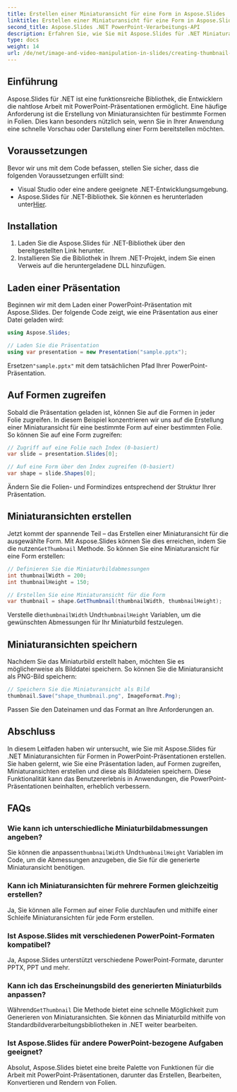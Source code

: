 ```yaml
---
title: Erstellen einer Miniaturansicht für eine Form in Aspose.Slides
linktitle: Erstellen einer Miniaturansicht für eine Form in Aspose.Slides
second_title: Aspose.Slides .NET PowerPoint-Verarbeitungs-API
description: Erfahren Sie, wie Sie mit Aspose.Slides für .NET Miniaturansichten für Formen in PowerPoint-Präsentationen erstellen. Diese Schritt-für-Schritt-Anleitung bietet praktische Codebeispiele, vom Laden von Präsentationen bis zum Erstellen und Speichern von Miniaturansichten.
type: docs
weight: 14
url: /de/net/image-and-video-manipulation-in-slides/creating-thumbnail-shape/
---
```


## Einführung

Aspose.Slides für .NET ist eine funktionsreiche Bibliothek, die Entwicklern die nahtlose Arbeit mit PowerPoint-Präsentationen ermöglicht. Eine häufige Anforderung ist die Erstellung von Miniaturansichten für bestimmte Formen in Folien. Dies kann besonders nützlich sein, wenn Sie in Ihrer Anwendung eine schnelle Vorschau oder Darstellung einer Form bereitstellen möchten.

## Voraussetzungen

Bevor wir uns mit dem Code befassen, stellen Sie sicher, dass die folgenden Voraussetzungen erfüllt sind:

- Visual Studio oder eine andere geeignete .NET-Entwicklungsumgebung.
-  Aspose.Slides für .NET-Bibliothek. Sie können es herunterladen unter[Hier](https://releases.aspose.com/slides/net/).

## Installation

1. Laden Sie die Aspose.Slides für .NET-Bibliothek über den bereitgestellten Link herunter.
2. Installieren Sie die Bibliothek in Ihrem .NET-Projekt, indem Sie einen Verweis auf die heruntergeladene DLL hinzufügen.

## Laden einer Präsentation

Beginnen wir mit dem Laden einer PowerPoint-Präsentation mit Aspose.Slides. Der folgende Code zeigt, wie eine Präsentation aus einer Datei geladen wird:

```csharp
using Aspose.Slides;

// Laden Sie die Präsentation
using var presentation = new Presentation("sample.pptx");
```

 Ersetzen`"sample.pptx"` mit dem tatsächlichen Pfad Ihrer PowerPoint-Präsentation.

## Auf Formen zugreifen

Sobald die Präsentation geladen ist, können Sie auf die Formen in jeder Folie zugreifen. In diesem Beispiel konzentrieren wir uns auf die Erstellung einer Miniaturansicht für eine bestimmte Form auf einer bestimmten Folie. So können Sie auf eine Form zugreifen:

```csharp
// Zugriff auf eine Folie nach Index (0-basiert)
var slide = presentation.Slides[0];

// Auf eine Form über den Index zugreifen (0-basiert)
var shape = slide.Shapes[0];
```

Ändern Sie die Folien- und Formindizes entsprechend der Struktur Ihrer Präsentation.

## Miniaturansichten erstellen

 Jetzt kommt der spannende Teil – das Erstellen einer Miniaturansicht für die ausgewählte Form. Mit Aspose.Slides können Sie dies erreichen, indem Sie die nutzen`GetThumbnail` Methode. So können Sie eine Miniaturansicht für eine Form erstellen:

```csharp
// Definieren Sie die Miniaturbildabmessungen
int thumbnailWidth = 200;
int thumbnailHeight = 150;

// Erstellen Sie eine Miniaturansicht für die Form
var thumbnail = shape.GetThumbnail(thumbnailWidth, thumbnailHeight);
```

 Verstelle die`thumbnailWidth` Und`thumbnailHeight` Variablen, um die gewünschten Abmessungen für Ihr Miniaturbild festzulegen.

## Miniaturansichten speichern

Nachdem Sie das Miniaturbild erstellt haben, möchten Sie es möglicherweise als Bilddatei speichern. So können Sie die Miniaturansicht als PNG-Bild speichern:

```csharp
// Speichern Sie die Miniaturansicht als Bild
thumbnail.Save("shape_thumbnail.png", ImageFormat.Png);
```

Passen Sie den Dateinamen und das Format an Ihre Anforderungen an.

## Abschluss

In diesem Leitfaden haben wir untersucht, wie Sie mit Aspose.Slides für .NET Miniaturansichten für Formen in PowerPoint-Präsentationen erstellen. Sie haben gelernt, wie Sie eine Präsentation laden, auf Formen zugreifen, Miniaturansichten erstellen und diese als Bilddateien speichern. Diese Funktionalität kann das Benutzererlebnis in Anwendungen, die PowerPoint-Präsentationen beinhalten, erheblich verbessern.

## FAQs

### Wie kann ich unterschiedliche Miniaturbildabmessungen angeben?

 Sie können die anpassen`thumbnailWidth` Und`thumbnailHeight` Variablen im Code, um die Abmessungen anzugeben, die Sie für die generierte Miniaturansicht benötigen.

### Kann ich Miniaturansichten für mehrere Formen gleichzeitig erstellen?

Ja, Sie können alle Formen auf einer Folie durchlaufen und mithilfe einer Schleife Miniaturansichten für jede Form erstellen.

### Ist Aspose.Slides mit verschiedenen PowerPoint-Formaten kompatibel?

Ja, Aspose.Slides unterstützt verschiedene PowerPoint-Formate, darunter PPTX, PPT und mehr.

### Kann ich das Erscheinungsbild des generierten Miniaturbilds anpassen?

 Während`GetThumbnail` Die Methode bietet eine schnelle Möglichkeit zum Generieren von Miniaturansichten. Sie können das Miniaturbild mithilfe von Standardbildverarbeitungsbibliotheken in .NET weiter bearbeiten.

### Ist Aspose.Slides für andere PowerPoint-bezogene Aufgaben geeignet?

Absolut, Aspose.Slides bietet eine breite Palette von Funktionen für die Arbeit mit PowerPoint-Präsentationen, darunter das Erstellen, Bearbeiten, Konvertieren und Rendern von Folien.